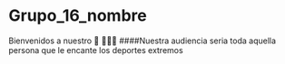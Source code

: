 # Grupo_16_nombre
Bienvenidos a nuestro 👋 👩🏾‍💻
####Nuestra audiencia seria toda aquella persona que le encante los deportes extremos 
